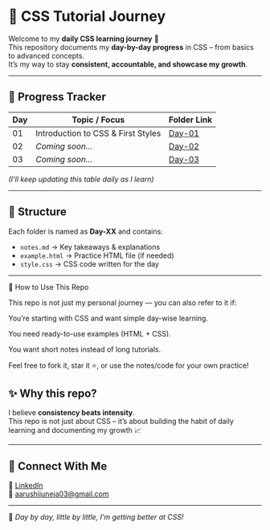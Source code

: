 # 🌸 CSS Tutorial Journey  

Welcome to my **daily CSS learning journey** 🎀  
This repository documents my **day-by-day progress** in CSS – from basics to advanced concepts.  
It’s my way to stay **consistent, accountable, and showcase my growth**.  

---

## 📅 Progress Tracker  

| Day | Topic / Focus | Folder Link |
|-----|---------------|-------------|
| 01  | Introduction to CSS & First Styles | [Day-01](./Day-01) |
| 02  | *Coming soon...* | [Day-02](./Day-02) |
| 03  | *Coming soon...* | [Day-03](./Day-03) |

*(I’ll keep updating this table daily as I learn)*  

---

## 📖 Structure  

Each folder is named as **Day-XX** and contains:  
- `notes.md` → Key takeaways & explanations  
- `example.html` → Practice HTML file (if needed)  
- `style.css` → CSS code written for the day  

---
📌 How to Use This Repo

This repo is not just my personal journey — you can also refer to it if:

You’re starting with CSS and want simple day-wise learning.

You need ready-to-use examples (HTML + CSS).

You want short notes instead of long tutorials.

Feel free to fork it, star it ⭐, or use the notes/code for your own practice!

## ✨ Why this repo?  

I believe **consistency beats intensity**.  
This repo is not just about CSS – it’s about building the habit of daily learning and documenting my growth 📈  

---

## 🌟 Connect With Me  

💼 [LinkedIn](https://www.linkedin.com/in/aarushi-juneja77/)   
📧 aarushijuneja03@gmail.com

---
💖 *Day by day, little by little, I’m getting better at CSS!*  
